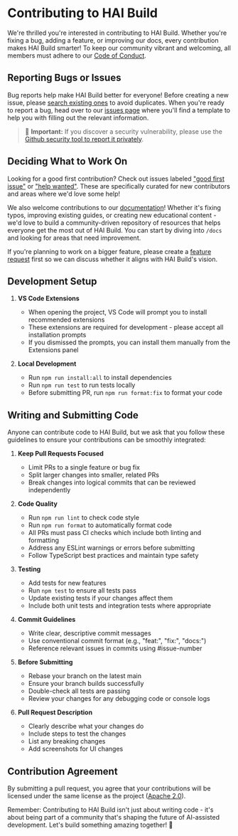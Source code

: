 # Contributing to HAI Build

We're thrilled you're interested in contributing to HAI Build. Whether you're fixing a bug, adding a feature, or improving our docs, every contribution makes HAI Build smarter! To keep our community vibrant and welcoming, all members must adhere to our [Code of Conduct](CODE_OF_CONDUCT.md).

## Reporting Bugs or Issues

Bug reports help make HAI Build better for everyone! Before creating a new issue, please [search existing ones](https://github.com/presidio-oss/cline-based-code-generator/issues) to avoid duplicates. When you're ready to report a bug, head over to our [issues page](https://github.com/presidio-oss/cline-based-code-generator/issues/new/choose) where you'll find a template to help you with filling out the relevant information.

<blockquote class='warning-note'>
     🔐 <b>Important:</b> If you discover a security vulnerability, please use the <a href="https://github.com/presidio-oss/cline-based-code-generator/security/advisories/new">Github security tool to report it privately</a>.
</blockquote>

## Deciding What to Work On

Looking for a good first contribution? Check out issues labeled ["good first issue"](https://github.com/presidio-oss/cline-based-code-generator/labels/good%20first%20issue) or ["help wanted"](https://github.com/presidio-oss/cline-based-code-generator/labels/help%20wanted). These are specifically curated for new contributors and areas where we'd love some help!

We also welcome contributions to our [documentation](https://github.com/presidio-oss/cline-based-code-generator/tree/main/docs)! Whether it's fixing typos, improving existing guides, or creating new educational content - we'd love to build a community-driven repository of resources that helps everyone get the most out of HAI Build. You can start by diving into `/docs` and looking for areas that need improvement.

If you're planning to work on a bigger feature, please create a [feature request](https://github.com/presidio-oss/cline-based-code-generator/discussions/categories/feature-requests?discussions_q=is%3Aopen+category%3A%22Feature+Requests%22+sort%3Atop) first so we can discuss whether it aligns with HAI Build's vision.

## Development Setup

1. **VS Code Extensions**

    - When opening the project, VS Code will prompt you to install recommended extensions
    - These extensions are required for development - please accept all installation prompts
    - If you dismissed the prompts, you can install them manually from the Extensions panel

2. **Local Development**
    - Run `npm run install:all` to install dependencies
    - Run `npm run test` to run tests locally
    - Before submitting PR, run `npm run format:fix` to format your code

## Writing and Submitting Code

Anyone can contribute code to HAI Build, but we ask that you follow these guidelines to ensure your contributions can be smoothly integrated:

1. **Keep Pull Requests Focused**

    - Limit PRs to a single feature or bug fix
    - Split larger changes into smaller, related PRs
    - Break changes into logical commits that can be reviewed independently

2. **Code Quality**

    - Run `npm run lint` to check code style
    - Run `npm run format` to automatically format code
    - All PRs must pass CI checks which include both linting and formatting
    - Address any ESLint warnings or errors before submitting
    - Follow TypeScript best practices and maintain type safety

3. **Testing**

    - Add tests for new features
    - Run `npm test` to ensure all tests pass
    - Update existing tests if your changes affect them
    - Include both unit tests and integration tests where appropriate

4. **Commit Guidelines**

    - Write clear, descriptive commit messages
    - Use conventional commit format (e.g., "feat:", "fix:", "docs:")
    - Reference relevant issues in commits using #issue-number

5. **Before Submitting**

    - Rebase your branch on the latest main
    - Ensure your branch builds successfully
    - Double-check all tests are passing
    - Review your changes for any debugging code or console logs

6. **Pull Request Description**
    - Clearly describe what your changes do
    - Include steps to test the changes
    - List any breaking changes
    - Add screenshots for UI changes

## Contribution Agreement

By submitting a pull request, you agree that your contributions will be licensed under the same license as the project ([Apache 2.0](LICENSE)).

Remember: Contributing to HAI Build isn't just about writing code - it's about being part of a community that's shaping the future of AI-assisted development. Let's build something amazing together! 🚀
